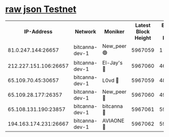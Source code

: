 [raw json Testnet](https://rpc-check.bcat.stavr.tech/bcat/rpc-bcat-result.json)
=


<table><tr><th>IP-Address</th><th>Network</th><th>Moniker</th><th>Latest Block Height</th><th>Earliest Block Height</th><th>Catching Up</th><th>Tx Index</th><th>Voting Power</th><th>Scan Time</th></tr><tr><td>81.0.247.144:26657</td><td>bitcanna-dev-1</td><td>New_peer 🟢</td><td>5967059</td><td>1</td><td>False</td><td>on</td><td>0</td><td>2024-01-14T02:20:47.605427364UTC</td></tr><tr><td>212.227.151.106:26657</td><td>bitcanna-dev-1</td><td>El-Jay's 🔴</td><td>5967060</td><td>4670391</td><td>False</td><td>on</td><td>2218164</td><td>2024-01-14T02:20:54.568755042UTC</td></tr><tr><td>65.109.70.45:30657</td><td>bitcanna-dev-1</td><td>L0vd 🔴</td><td>5967059</td><td>4828155</td><td>False</td><td>on</td><td>7920</td><td>2024-01-14T02:20:48.063879011UTC</td></tr><tr><td>65.109.28.177:26357</td><td>bitcanna-dev-1</td><td>New_peer 🔴</td><td>5967060</td><td>4952911</td><td>False</td><td>on</td><td>2237067</td><td>2024-01-14T02:20:54.932357735UTC</td></tr><tr><td>65.108.131.190:23857</td><td>bitcanna-dev-1</td><td>bitcanna 🔴</td><td>5967061</td><td>5963061</td><td>False</td><td>off</td><td>82368</td><td>2024-01-14T02:20:55.300430958UTC</td></tr><tr><td>194.163.174.231:26667</td><td>bitcanna-dev-1</td><td>AVIAONE 🔴</td><td>5967062</td><td>5964001</td><td>False</td><td>on</td><td>1949865</td><td>2024-01-14T02:21:01.868391748UTC</td></tr></table>